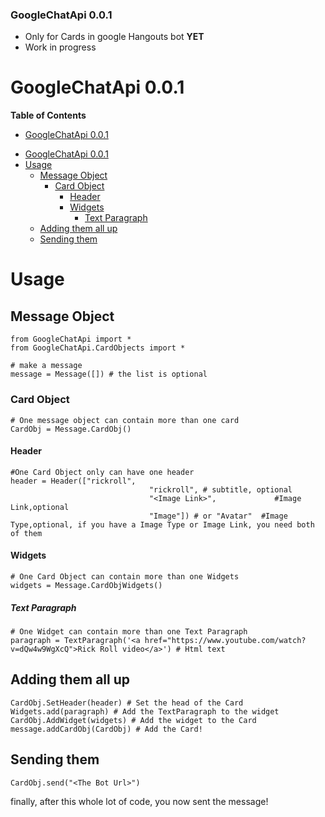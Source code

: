 ### GoogleChatApi 0.0.1

- Only for Cards in google Hangouts bot **YET**
- Work in progress

# GoogleChatApi 0.0.1

**Table of Contents**
+ [GoogleChatApi 0.0.1](#googlechatapi-001)
- [GoogleChatApi 0.0.1](#googlechatapi-001-1)
- [Usage](#usage)
  * [Message Object](#message-object)
    + [Card Object](#card-object)
      - [Header](#header)
      - [Widgets](#widgets)
        * [Text Paragraph](#text-paragraph)
  * [Adding them all up](#adding-them-all-up)
  * [Sending them](#sending-them)


# Usage
## Message Object
    from GoogleChatApi import *
    from GoogleChatApi.CardObjects import *
    
	# make a message
    message = Message([]) # the list is optional
### Card Object
	# One message object can contain more than one card
	CardObj = Message.CardObj()
#### Header
	#One Card Object only can have one header
	header = Header(["rickroll",
	                               "rickroll", # subtitle, optional
                                   "<Image Link>",             #Image Link,optional
                                   "Image"]) # or "Avatar"  #Image Type,optional, if you have a Image Type or Image Link, you need both of them
#### Widgets 
	# One Card Object can contain more than one Widgets
	widgets = Message.CardObjWidgets()
##### Text Paragraph
	# One Widget can contain more than one Text Paragraph
	paragraph = TextParagraph('<a href="https://www.youtube.com/watch?v=dQw4w9WgXcQ">Rick Roll video</a>') # Html text
## Adding them all up
	CardObj.SetHeader(header) # Set the head of the Card
	Widgets.add(paragraph) # Add the TextParagraph to the widget
	CardObj.AddWidget(widgets) # Add the widget to the Card
	message.addCardObj(CardObj) # Add the Card!
## Sending them
	CardObj.send("<The Bot Url>") 
finally, after this whole lot of code, you now sent the message!
